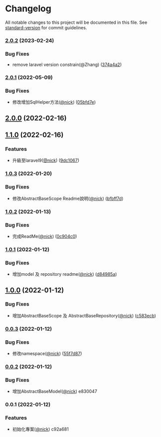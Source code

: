 # Changelog

All notable changes to this project will be documented in this file. See [standard-version](https://github.com/conventional-changelog/standard-version) for commit guidelines.

### [2.0.2](https://github.com/castion2293/base-model-repository/compare/v2.0.1...v2.0.2) (2023-02-24)


### Bug Fixes

* remove laravel version constrain(@Zhang) ([374a4a2](https://github.com/castion2293/base-model-repository/commit/374a4a27eb5ad2f4d0687202190b12eab9589fa4))

### [2.0.1](https://github.com/castion2293/base-model-repository/compare/v2.0.0...v2.0.1) (2022-05-09)


### Bug Fixes

* 修改增加SqlHelper方法([@nick](https://github.com/nick)) ([05bfd7e](https://github.com/castion2293/base-model-repository/commit/05bfd7e08b5d2a9d3417f4ac6f8cc6787d0b51c8))

## [2.0.0](https://github.com/castion2293/base-model-repository/compare/v1.1.0...v2.0.0) (2022-02-16)

## [1.1.0](https://github.com/castion2293/base-model-repository/compare/v1.0.3...v1.1.0) (2022-02-16)


### Features

* 升級至laravel9([@nick](https://github.com/nick)) ([9dc1067](https://github.com/castion2293/base-model-repository/commit/9dc106726f342054d38cee97e3c92d7d7347d362))

### [1.0.3](https://github.com/castion2293/base-model-repository/compare/v1.0.2...v1.0.3) (2022-01-20)


### Bug Fixes

* 修改AbstractBaseScope Readme說明([@nick](https://github.com/nick)) ([bfbff7d](https://github.com/castion2293/base-model-repository/commit/bfbff7dc01da20549187fb768c2cb23720c2618d))

### [1.0.2](https://github.com/castion2293/base-model-repository/compare/v1.0.1...v1.0.2) (2022-01-13)


### Bug Fixes

* 完成ReadMe([@nick](https://github.com/nick)) ([0c904c0](https://github.com/castion2293/base-model-repository/commit/0c904c0fcc3755c96343a9ae7ae846dd180c167d))

### [1.0.1](https://github.com/castion2293/base-model-repository/compare/v1.0.0...v1.0.1) (2022-01-12)


### Bug Fixes

* 增加model 及 repository readme([@nick](https://github.com/nick)) ([d84985a](https://github.com/castion2293/base-model-repository/commit/d84985ac527f2917793926e50b31893c55ba5ffb))

## [1.0.0](https://github.com/castion2293/base-model-repository/compare/v0.0.3...v1.0.0) (2022-01-12)


### Bug Fixes

* 增加AbstractBaseScope 及 AbstractBaseRepository([@nick](https://github.com/nick)) ([c583ecb](https://github.com/castion2293/base-model-repository/commit/c583ecbd7a27ae1161fc8b9fc462451459251a2b))

### [0.0.3](https://github.com/castion2293/base-model-repository/compare/v0.0.2...v0.0.3) (2022-01-12)


### Bug Fixes

* 修改namespace([@nick](https://github.com/nick)) ([55f7d87](https://github.com/castion2293/base-model-repository/commit/55f7d87e1ad1119ef6f546895563cfede52cdb5b))

### [0.0.2](///compare/v0.0.1...v0.0.2) (2022-01-12)


### Bug Fixes

* 增加AbstractBaseModel([@nick](undefined/nick)) e830047

### 0.0.1 (2022-01-12)


### Features

* 初始化專案([@nick](undefined/nick)) c92a681
